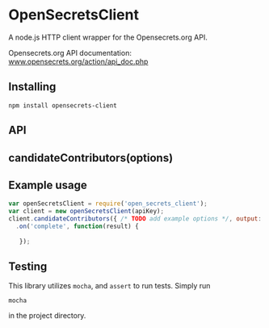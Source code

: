 OpenSecretsClient
=================

A node.js HTTP client wrapper for the Opensecrets.org API.

Opensecrets.org API documentation: www.opensecrets.org/action/api_doc.php

Installing
---------

```
npm install opensecrets-client
```

API
---

candidateContributors(options)
------------------------------

Example usage
-------------
```javascript
var openSecretsClient = require('open_secrets_client');
var client = new openSecretsClient(apiKey);
client.candidateContributors({ /* TODO add example options */, output: 'json'})
  .on('complete', function(result) {
   
   });
```

Testing
------
This library utilizes ```mocha```, and ```assert``` to run tests. Simply run

```
mocha
```

in the project directory.